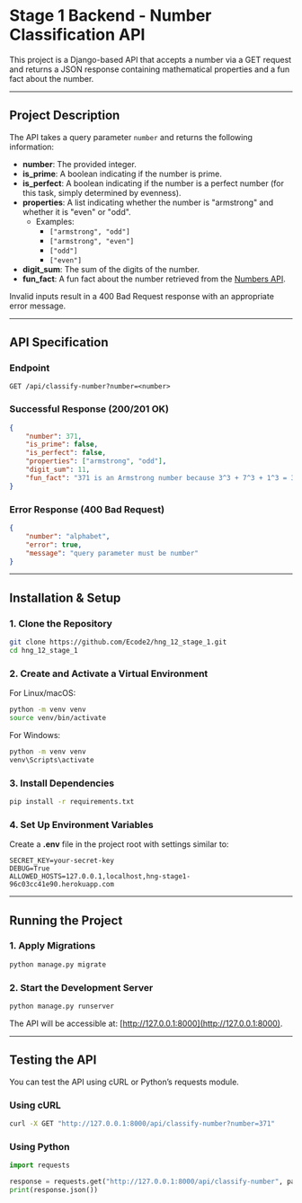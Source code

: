 # Stage 1 Backend - Number Classification API

This project is a Django-based API that accepts a number via a GET request and returns a JSON response containing mathematical properties and a fun fact about the number.

---

## Project Description

The API takes a query parameter `number` and returns the following information:

- **number**: The provided integer.
- **is_prime**: A boolean indicating if the number is prime.
- **is_perfect**: A boolean indicating if the number is a perfect number (for this task, simply determined by evenness).
- **properties**: A list indicating whether the number is "armstrong" and whether it is "even" or "odd".  
  - Examples:
    - `["armstrong", "odd"]`
    - `["armstrong", "even"]`
    - `["odd"]`
    - `["even"]`
- **digit_sum**: The sum of the digits of the number.
- **fun_fact**: A fun fact about the number retrieved from the [Numbers API](http://numbersapi.com/#42).

Invalid inputs result in a 400 Bad Request response with an appropriate error message.

---

## API Specification

### Endpoint

```
GET /api/classify-number?number=<number>
```

### Successful Response (200/201 OK)

```json
{
    "number": 371,
    "is_prime": false,
    "is_perfect": false,
    "properties": ["armstrong", "odd"],
    "digit_sum": 11,
    "fun_fact": "371 is an Armstrong number because 3^3 + 7^3 + 1^3 = 371"
}
```

### Error Response (400 Bad Request)

```json
{
    "number": "alphabet",
    "error": true,
    "message": "query parameter must be number"
}
```

---

## Installation & Setup

### 1. Clone the Repository

```bash
git clone https://github.com/Ecode2/hng_12_stage_1.git
cd hng_12_stage_1
```

### 2. Create and Activate a Virtual Environment

For Linux/macOS:

```bash
python -m venv venv
source venv/bin/activate
```

For Windows:

```bash
python -m venv venv
venv\Scripts\activate
```

### 3. Install Dependencies

```bash
pip install -r requirements.txt
```

### 4. Set Up Environment Variables

Create a **.env** file in the project root with settings similar to:

```
SECRET_KEY=your-secret-key
DEBUG=True
ALLOWED_HOSTS=127.0.0.1,localhost,hng-stage1-96c03cc41e90.herokuapp.com
```

---

## Running the Project

### 1. Apply Migrations

```bash
python manage.py migrate
```

### 2. Start the Development Server

```bash
python manage.py runserver
```

The API will be accessible at: [http://127.0.0.1:8000](http://127.0.0.1:8000).

---

## Testing the API

You can test the API using cURL or Python’s requests module.

### Using cURL

```bash
curl -X GET "http://127.0.0.1:8000/api/classify-number?number=371"
```

### Using Python

```python
import requests

response = requests.get("http://127.0.0.1:8000/api/classify-number", params={"number": 371})
print(response.json())
```
